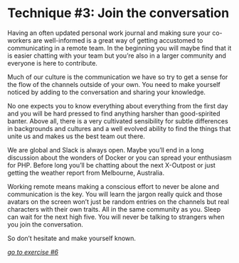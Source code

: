 # Technique #3: Join the conversation

Having an often updated personal work journal and making sure your co-workers are well-informed is a great way of getting accustomed to communicating in a remote team.
In the beginning you will maybe find that it is easier chatting with your team but you’re also in a larger community and everyone is here to contribute.

Much of our culture is the communication we have so try to get a sense for the flow of the channels outside of your own. You need to make yourself noticed by adding to the conversation and sharing your knowledge.

No one expects you to know everything about everything from the first day and you will be hard pressed to find anything harsher than good-spirited banter. Above all, there is a very cultivated sensibility for subtle differences in backgrounds and cultures and a well evolved ability to find the things that unite us and makes us the best team out there.

We are global and Slack is always open. Maybe you’ll end in a long discussion about the wonders of Docker or you can spread your enthusiasm for PHP. Before long you’ll be chatting about the next X-Outpost or just getting the weather report from Melbourne, Australia.

Working remote means making a conscious effort to never be alone and communication is the key. You will learn the jargon really quick and those avatars on the screen won’t just be random entries on the channels but real characters with their own traits. All in the same community as you. Sleep can wait for the next high five. You will never be talking to strangers when you join the conversation.

So don’t hesitate and make yourself known.

[_go to exercise #6_](ex6%20Your%20first%20post%20outside%20of%20the%20team.md)